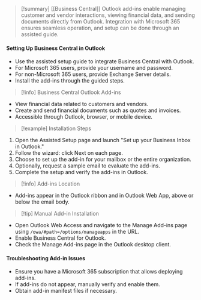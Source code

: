 >[!summary]
>[[Business Central]] Outlook add-ins enable managing customer and vendor interactions, viewing financial data, and sending documents directly from Outlook. Integration with Microsoft 365 ensures seamless operation, and setup can be done through an assisted guide.
#### Setting Up Business Central in Outlook
- Use the assisted setup guide to integrate Business Central with Outlook.
- For Microsoft 365 users, provide your username and password.
- For non-Microsoft 365 users, provide Exchange Server details.
- Install the add-ins through the guided steps.

>[!info] Business Central Outlook Add-ins
- View financial data related to customers and vendors.
- Create and send financial documents such as quotes and invoices.
- Accessible through Outlook, browser, or mobile device.

>[!example] Installation Steps
1. Open the Assisted Setup page and launch "Set up your Business Inbox in Outlook."
2. Follow the wizard: click Next on each page.
3. Choose to set up the add-in for your mailbox or the entire organization.
4. Optionally, request a sample email to evaluate the add-ins.
5. Complete the setup and verify the add-ins in Outlook.

>[!info] Add-ins Location
- Add-ins appear in the Outlook ribbon and in Outlook Web App, above or below the email body.

>[!tip] Manual Add-in Installation
- Open Outlook Web Access and navigate to the Manage Add-ins page using `/owa/#path=/options/manageapps` in the URL.
- Enable Business Central for Outlook.
- Check the Manage Add-ins page in the Outlook desktop client.

#### Troubleshooting Add-in Issues
- Ensure you have a Microsoft 365 subscription that allows deploying add-ins.
- If add-ins do not appear, manually verify and enable them.
- Obtain add-in manifest files if necessary.